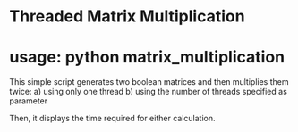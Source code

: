 # Threaded Matrix Multiplication

# usage: python matrix_multiplication <matrix size> <number of threads>

This simple script generates two boolean matrices and then multiplies them twice:
  a) using only one thread
  b) using the number of threads specified as parameter
 
Then, it displays the time required for either calculation.
